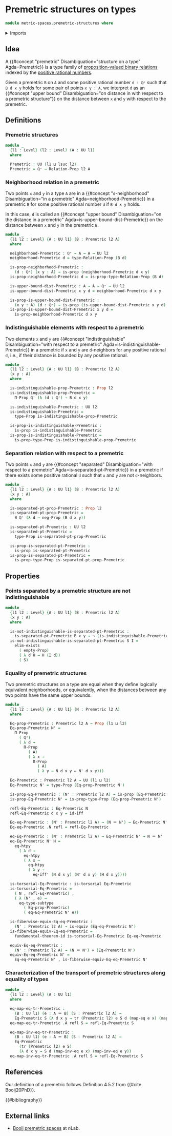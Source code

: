 # Premetric structures on types

```agda
module metric-spaces.premetric-structures where
```

<details><summary>Imports</summary>

```agda
open import elementary-number-theory.positive-rational-numbers

open import foundation.binary-relations
open import foundation.dependent-pair-types
open import foundation.empty-types
open import foundation.equivalences
open import foundation.existential-quantification
open import foundation.function-extensionality
open import foundation.function-types
open import foundation.fundamental-theorem-of-identity-types
open import foundation.identity-types
open import foundation.logical-equivalences
open import foundation.negation
open import foundation.propositional-extensionality
open import foundation.propositions
open import foundation.sets
open import foundation.subtypes
open import foundation.torsorial-type-families
open import foundation.transport-along-identifications
open import foundation.univalence
open import foundation.universe-levels
```

</details>

## Idea

A {{#concept "premetric" Disambiguation="structure on a type" Agda=Premetric}}
is a type family of
[proposition-valued binary relations](foundation.binary-relations.md) indexed by
the
[positive rational numbers](elementary-number-theory.positive-rational-numbers.md).

Given a premetric `B` on `A` and some positive rational number `d : ℚ⁺` such
that `B d x y` holds for some pair of points `x y : A`, we interpret `d` as an
{{#concept "upper bound" Disambiguation="on distance in with respect to a premetric structure"}}
on the distance between `x` and `y` with respect to the premetric.

## Definitions

### Premetric structures

```agda
module _
  {l1 : Level} (l2 : Level) (A : UU l1)
  where

  Premetric : UU (l1 ⊔ lsuc l2)
  Premetric = ℚ⁺ → Relation-Prop l2 A
```

### Neighborhood relation in a premetric

Two points `x` and `y` in a type `A` are in a
{{#concept "`d`-neighborhood" Disambiguation="in a premetric" Agda=neighborhood-Premetric}}
in a premetric `B` for some positive rational number `d` if `B d x y` holds.

In this case, `d` is called an
{{#concept "upper bound" Disambiguation="on the distance in a premetric" Agda=is-upper-bound-dist-Premetric}}
on the distance between `x` and `y` in the premetric `B`.

```agda
module _
  {l1 l2 : Level} {A : UU l1} (B : Premetric l2 A)
  where

  neighborhood-Premetric : ℚ⁺ → A → A → UU l2
  neighborhood-Premetric d = type-Relation-Prop (B d)

  is-prop-neighborhood-Premetric :
    (d : ℚ⁺) (x y : A) → is-prop (neighborhood-Premetric d x y)
  is-prop-neighborhood-Premetric d = is-prop-type-Relation-Prop (B d)

  is-upper-bound-dist-Premetric : A → A → ℚ⁺ → UU l2
  is-upper-bound-dist-Premetric x y d = neighborhood-Premetric d x y

  is-prop-is-upper-bound-dist-Premetric :
    (x y : A) (d : ℚ⁺) → is-prop (is-upper-bound-dist-Premetric x y d)
  is-prop-is-upper-bound-dist-Premetric x y d =
    is-prop-neighborhood-Premetric d x y
```

### Indistinguishable elements with respect to a premetric

Two elements `x` and `y` are
{{#concept "indistinguishable" Disambiguation="with respect to a premetric" Agda=is-indistinguishable-Premetric}}
in a premetric if `x` and `y` are `d`-neighbors for any positive rational `d`,
i.e., if their distance is bounded by any positive rational.

```agda
module _
  {l1 l2 : Level} {A : UU l1} (B : Premetric l2 A)
  (x y : A)
  where

  is-indistinguishable-prop-Premetric : Prop l2
  is-indistinguishable-prop-Premetric =
    Π-Prop ℚ⁺ (λ (d : ℚ⁺) → B d x y)

  is-indistinguishable-Premetric : UU l2
  is-indistinguishable-Premetric =
    type-Prop is-indistinguishable-prop-Premetric

  is-prop-is-indistinguishable-Premetric :
    is-prop is-indistinguishable-Premetric
  is-prop-is-indistinguishable-Premetric =
    is-prop-type-Prop is-indistinguishable-prop-Premetric
```

### Separation relation with respect to a premetric

Two points `x` and `y` are
{{#concept "separated" Disambiguation="with respect to a premetric" Agda=is-separated-pt-Premetric}}
in a premetric if there exists some positive rational `d` such that `x` and `y`
are not `d`-neighbors.

```agda
module _
  {l1 l2 : Level} {A : UU l1} (B : Premetric l2 A)
  (x y : A)
  where

  is-separated-pt-prop-Premetric : Prop l2
  is-separated-pt-prop-Premetric =
    ∃ ℚ⁺ (λ d → neg-Prop (B d x y))

  is-separated-pt-Premetric : UU l2
  is-separated-pt-Premetric =
    type-Prop is-separated-pt-prop-Premetric

  is-prop-is-separated-pt-Premetric :
    is-prop is-separated-pt-Premetric
  is-prop-is-separated-pt-Premetric =
    is-prop-type-Prop is-separated-pt-prop-Premetric
```

## Properties

### Points separated by a premetric structure are not indistinguishable

```agda
module _
  {l1 l2 : Level} {A : UU l1} (B : Premetric l2 A)
  (x y : A)
  where

  is-not-indistinguishable-is-separated-pt-Premetric :
    is-separated-pt-Premetric B x y → ¬ (is-indistinguishable-Premetric B x y)
  is-not-indistinguishable-is-separated-pt-Premetric S I =
    elim-exists
      ( empty-Prop)
      ( λ d H → H (I d))
      ( S)
```

### Equality of premetric structures

Two premetric structures on a type are equal when they define logically
equivalent neighborhoods, or equivalently, when the distances between any two
points have the same upper bounds.

```agda
module _
  {l1 l2 : Level} {A : UU l1} (N : Premetric l2 A)
  where

  Eq-prop-Premetric : Premetric l2 A → Prop (l1 ⊔ l2)
  Eq-prop-Premetric N' =
    Π-Prop
      ( ℚ⁺)
      ( λ d →
        Π-Prop
          ( A)
          ( λ x →
            Π-Prop
              ( A)
              ( λ y → N d x y ⇔ N' d x y)))

  Eq-Premetric : Premetric l2 A → UU (l1 ⊔ l2)
  Eq-Premetric N' = type-Prop (Eq-prop-Premetric N')

  is-prop-Eq-Premetric : (N' : Premetric l2 A) → is-prop (Eq-Premetric N')
  is-prop-Eq-Premetric N' = is-prop-type-Prop (Eq-prop-Premetric N')

  refl-Eq-Premetric : Eq-Premetric N
  refl-Eq-Premetric d x y = id-iff

  Eq-eq-Premetric : (N' : Premetric l2 A) → (N ＝ N') → Eq-Premetric N'
  Eq-eq-Premetric .N refl = refl-Eq-Premetric

  eq-Eq-Premetric : (N' : Premetric l2 A) → Eq-Premetric N' → N ＝ N'
  eq-Eq-Premetric N' H =
    eq-htpy
      ( λ d →
        eq-htpy
        ( λ x →
          eq-htpy
          ( λ y →
            eq-iff' (N d x y) (N' d x y) (H d x y))))

  is-torsorial-Eq-Premetric : is-torsorial Eq-Premetric
  is-torsorial-Eq-Premetric =
    ( N , refl-Eq-Premetric) ,
    ( λ (N' , e) →
      eq-type-subtype
        ( Eq-prop-Premetric)
        ( eq-Eq-Premetric N' e))

  is-fiberwise-equiv-Eq-eq-Premetric :
    (N' : Premetric l2 A) → is-equiv (Eq-eq-Premetric N')
  is-fiberwise-equiv-Eq-eq-Premetric =
    fundamental-theorem-id is-torsorial-Eq-Premetric Eq-eq-Premetric

  equiv-Eq-eq-Premetric :
    (N' : Premetric l2 A) → (N ＝ N') ≃ (Eq-Premetric N')
  equiv-Eq-eq-Premetric N' =
    Eq-eq-Premetric N' , is-fiberwise-equiv-Eq-eq-Premetric N'
```

### Characterization of the transport of premetric structures along equality of types

```agda
module _
  {l1 l2 : Level} (A : UU l1)
  where

  eq-map-eq-tr-Premetric :
    (B : UU l1) (e : A ＝ B) (S : Premetric l2 A) →
    Eq-Premetric S (λ d x y → tr (Premetric l2) e S d (map-eq e x) (map-eq e y))
  eq-map-eq-tr-Premetric .A refl S = refl-Eq-Premetric S

  eq-map-inv-eq-tr-Premetric :
    (B : UU l1) (e : A ＝ B) (S : Premetric l2 A) →
    Eq-Premetric
      (tr (Premetric l2) e S)
      (λ d x y → S d (map-inv-eq e x) (map-inv-eq e y))
  eq-map-inv-eq-tr-Premetric .A refl S = refl-Eq-Premetric S
```

## References

Our definition of a premetric follows Definition 4.5.2 from
{{#cite Booij20PhD}}.

{{#bibliography}}

## External links

- [Booij premetric spaces](https://ncatlab.org/nlab/show/Booij+premetric+space)
  at $n$Lab.
